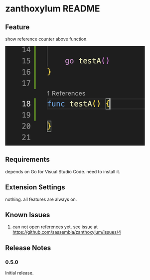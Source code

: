# zanthoxylum README



## Feature

show reference counter above function.

![show reference on func](https://raw.githubusercontent.com/sassembla/zanthoxylum/main/images/show_ref.png)


## Requirements

depends on Go for Visual Studio Code. need to install it.

## Extension Settings

nothing. all features are always on.

## Known Issues

1. can not open references yet. see issue at https://github.com/sassembla/zanthoxylum/issues/4

## Release Notes
### 0.5.0

Initial release.
